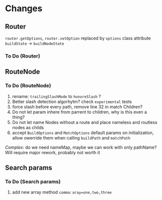 # Changes

## Router

`router.getOptions`, `router.setOption` replaced by `options` class attribute
`buildState` -> `buildNodeState`

### To Do (Router)



## RouteNode

### To Do (RouteNode)

1. rename: `trailingSlashMode` to `honoreSlash` ?
2. Better slash detection algorhytm? check `experimental` tests
3. force slash before every path, remove line 32 in match Children?
4. Do not let param inhere from parrent to children, why is this even a thing?
5. Do not let name Nodes without a route and place nameless and routless nodes as childs
6. accept `BuildOptions` and `MatchOptions` default params on initialization, allow owerride them when calling `buildPath` and `matchPath`

*Complex:*
do we need nameMap, maybe we can work with only pathName? Will require major rework, probably not worth it

## Search params

### To Do (Search params)

1. add new array method `comma`: `aray=one,two,three`

